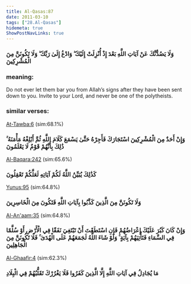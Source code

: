 ```yaml
---
title: Al-Qasas:87
date: 2011-03-10
tags: ["28.Al-Qasas"]
hidemeta: true 
ShowPostNavLinks: true 
---
```

### وَلَا يَصُدُّنَّكَ عَنْ آيَاتِ اللَّهِ بَعْدَ إِذْ أُنْزِلَتْ إِلَيْكَ ۖ وَادْعُ إِلَىٰ رَبِّكَ ۖ وَلَا تَكُونَنَّ مِنَ الْمُشْرِكِينَ
### meaning: 
Do not ever let them bar you from Allah’s signs after they have been sent down to you. Invite to your Lord, and never be one of the polytheists.
### similar verses: 

[At-Tawba:6](/9/6) (sim:68.1%)

### وَإِنْ أَحَدٌ مِنَ الْمُشْرِكِينَ اسْتَجَارَكَ فَأَجِرْهُ حَتَّىٰ يَسْمَعَ كَلَامَ اللَّهِ ثُمَّ أَبْلِغْهُ مَأْمَنَهُ ۚ ذَٰلِكَ بِأَنَّهُمْ قَوْمٌ لَا يَعْلَمُونَ

[Al-Baqara:242](/2/242) (sim:65.6%)

### كَذَٰلِكَ يُبَيِّنُ اللَّهُ لَكُمْ آيَاتِهِ لَعَلَّكُمْ تَعْقِلُونَ

[Yunus:95](/10/95) (sim:64.8%)

### وَلَا تَكُونَنَّ مِنَ الَّذِينَ كَذَّبُوا بِآيَاتِ اللَّهِ فَتَكُونَ مِنَ الْخَاسِرِينَ

[Al-An'aam:35](/6/35) (sim:64.8%)

### وَإِنْ كَانَ كَبُرَ عَلَيْكَ إِعْرَاضُهُمْ فَإِنِ اسْتَطَعْتَ أَنْ تَبْتَغِيَ نَفَقًا فِي الْأَرْضِ أَوْ سُلَّمًا فِي السَّمَاءِ فَتَأْتِيَهُمْ بِآيَةٍ ۚ وَلَوْ شَاءَ اللَّهُ لَجَمَعَهُمْ عَلَى الْهُدَىٰ ۚ فَلَا تَكُونَنَّ مِنَ الْجَاهِلِينَ

[Al-Ghaafir:4](/40/4) (sim:62.3%)

### مَا يُجَادِلُ فِي آيَاتِ اللَّهِ إِلَّا الَّذِينَ كَفَرُوا فَلَا يَغْرُرْكَ تَقَلُّبُهُمْ فِي الْبِلَادِ
